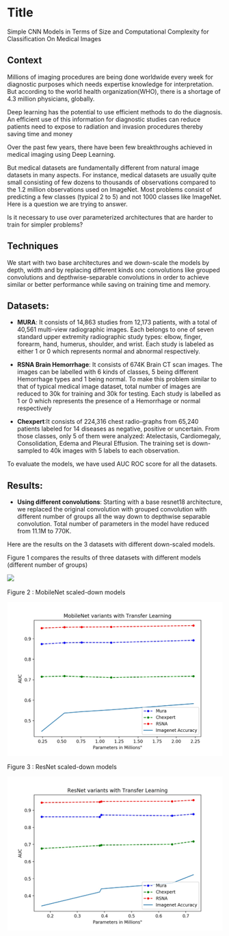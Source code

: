# Title
Simple CNN Models in Terms of Size and Computational Complexity for Classification On Medical Images


## Context
Millions of imaging procedures are being done worldwide every week for diagnostic purposes which needs expertise knowledge for interpretation. But according to the world health organization(WHO), there is a shortage of 4.3 million physicians, globally.

Deep learning has the potential to use efficient methods to do the diagnosis. An efficient use of this information for diagnostic studies can reduce patients need to expose to radiation and invasion procedures thereby saving time and money

Over the past few years, there have been few breakthroughs achieved in medical imaging using Deep Learning. 

But medical datasets are fundamentally different from natural image datasets in many aspects. For instance, medical datasets are usually quite small consisting of few dozens to thousands of observations compared to the 1.2 million observations used on ImageNet. Most problems consist of predicting a few classes (typical 2 to 5) and not 1000 classes like ImageNet. Here is a question we are trying to answer.

Is it necessary to use over parameterized architectures that are harder to train for simpler problems? 


## Techniques
We start with two base architectures and we down-scale the models by depth, width and by replacing different kinds onc convolutions like grouped convolutions and depthwise-separable convolutions in order to achieve similar or better performance while saving on training time and memory.


## Datasets:
* **MURA**: It consists of 14,863 studies from 12,173 patients, with a total of 40,561 multi-view radiographic images. Each belongs to one of seven standard upper extremity radiographic study types: elbow, finger, forearm, hand, humerus, shoulder, and wrist. Each study is labeled as either 1 or 0 which represents normal and abnormal respectively.
  
* **RSNA Brain Hemorrhage**: It consists of 674K Brain CT scan images. The images can be labelled with 6 kinds of classes, 5 being different Hemorrhage types and 1 being normal. To make this problem similar to that of typical medical image dataset, total number of images are reduced to 30k for training and 30k for testing. Each study is labelled as 1 or 0 which represents the presence of a Hemorrhage or normal respectively 
  
* **Chexpert**:It consists of 224,316 chest radio-graphs from 65,240 patients labeled for 14 diseases as negative, positive or uncertain. From those classes, only 5 of them were analyzed: Atelectasis, Cardiomegaly, Consolidation, Edema and Pleural Effusion. The training set is down-sampled to 40k images with 5 labels to each observation. 

To evaluate the models, we have used AUC ROC score for all the datasets.


## Results:
* **Using different convolutions**: Starting with a base resnet18 architecture, we replaced the original convolution with grouped convolution with different number of groups all the way down to depthwise separable convolution. Total number of parameters in the model have reduced from 11.1M to 770K. 

Here are the results on the 3 datasets with different down-scaled models.

Figure 1 compares the results of three datasets with different models (different number of groups)

![](images/group_performance.png)

Figure 2 : MobileNet scaled-down models

![](images/TransferLearning_MobileNet.jpg)

Figure 3 : ResNet scaled-down models

![](images/TransferLearning_ResNet.jpg)


